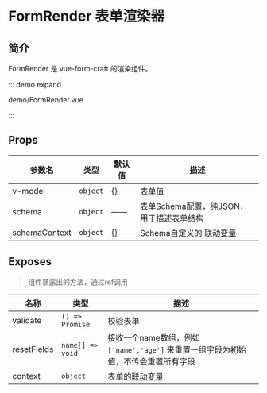 <script setup>
import FormRender from '../demo/FormRender.vue'

</script>

# FormRender 表单渲染器

## 简介

FormRender 是 vue-form-craft 的渲染组件。

::: demo expand

demo/FormRender.vue

:::

## Props

| 参数名        | 类型     | 默认值 | 描述                                     |
| ------------- | -------- | ------ | ---------------------------------------- |
| v-model       | `object` | {}     | 表单值                                   |
| schema        | `object` | ——     | 表单Schema配置，纯JSON，用于描述表单结构 |
| schemaContext | `object` | {}     | Schema自定义的 [联动变量](/en/linkage)  |

## Exposes

> 组件暴露出的方法，通过ref调用

| 名称        | 类型             | 描述                                                                              |
| ----------- | ---------------- | --------------------------------------------------------------------------------- |
| validate    | `() => Promise`  | 校验表单                                                                          |
| resetFields | `name[] => void` | 接收一个name数组，例如`['name','age']` 来重置一组字段为初始值，不传会重置所有字段 |
| context     | `object`         | 表单的[联动变量](/en/linkage)                                                    |
